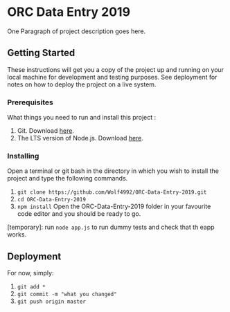 # ORC Data Entry 2019

One Paragraph of project description goes here.

## Getting Started

These instructions will get you a copy of the project up and running on your local machine for development and testing purposes. See deployment for notes on how to deploy the project on a live system.

### Prerequisites

What things you need to run and install this project :
1. Git. Download [here](https://git-scm.com/downloads).
2. The LTS version of Node.js. Download [here](https://nodejs.org/en/).

### Installing

Open a terminal or git bash in the directory in which you wish to install the project and type the following commands.
1. ```git clone https://github.com/Wolf4992/ORC-Data-Entry-2019.git```
2. ```cd ORC-Data-Entry-2019```
3. ```npm install```
Open the ORC-Data-Entry-2019 folder in your favourite code editor and you should be ready to go.

[temporary]: run ```node app.js``` to run dummy tests and check that th eapp works.

## Deployment

For now, simply:
1. ```git add *```
2. ```git commit -m "what you changed"```
3. ```git push origin master```
